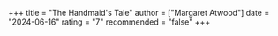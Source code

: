 +++
title = "The Handmaid's Tale"
author = ["Margaret Atwood"]
date = "2024-06-16"
rating = "7"
recommended = "false"
+++